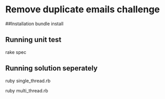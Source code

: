 # Remove duplicate emails challenge

##Installation
bundle install

## Running unit test
rake spec

## Running solution seperately
ruby single_thread.rb

ruby multi_thread.rb
